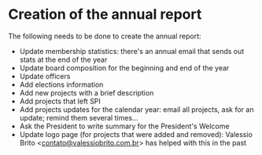 
# Creation of the annual report

The following needs to be done to create the annual report:

* Update membership statistics: there's an annual email that sends out stats at the end of the year
* Update board composition for the beginning and end of the year
* Update officers
* Add elections information
* Add new projects with a brief description
* Add projects that left SPI
* Add projects updates for the calendar year: email all projects, ask for an update; remind them several times...
* Ask the President to write summary for the President's Welcome
* Update logo page (for projects that were added and removed): Valessio Brito <<contato@valessiobrito.com.br>> has helped with this in the past

